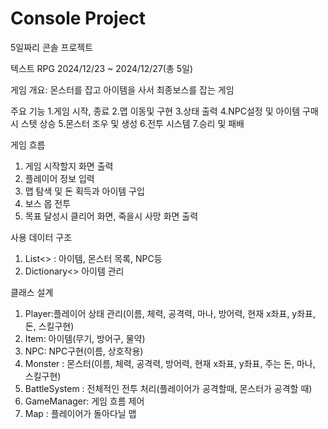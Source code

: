 # Console Project
 5일짜리 콘솔 프로젝트

텍스트 RPG 
2024/12/23 ~ 2024/12/27(총 5일)

게임 개요: 몬스터를 잡고 아이템을 사서 최종보스를 잡는 게임

주요 기능
1.게임 시작, 종료
2.맵 이동및 구현
3.상태 출력
4.NPC설정 및 아이템 구매시 스텟 상승
5.몬스터 조우 및 생성
6.전투 시스템
7.승리 및 패배


게임 흐름
1. 게임 시작할지 화면 출력
2. 플레이어 정보 입력
3. 맵 탐색 및 돈 획득과 아이템 구입
4. 보스 몹 전투
5. 목표 달성시 클리어 화면, 죽을시 사망 화면 출력


사용 데이터 구조

1. List<> : 아이템, 몬스터 목록, NPC등
2. Dictionary<> 아이템 관리

클래스 설계

1. Player:플레이어 상태 관리(이름, 체력, 공격력, 마나, 방어력, 현재 x좌표, y좌표, 돈, 스킬구현)
2. Item: 아이템(무기, 방어구, 물약)
3. NPC: NPC구현(이름, 상호작용)
4. Monster : 몬스터(이름, 체력, 공격력, 방어력, 현재 x좌표, y좌표, 주는 돈, 마나, 스킬구현)
5. BattleSystem : 전체적인 전투 처리(플레이어가 공격할때, 몬스터가 공격할 때)
6. GameManager: 게임 흐름 제어
7. Map : 플레이어가 돌아다닐 맵
